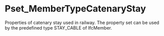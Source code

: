 # Pset_MemberTypeCatenaryStay

Properties of catenary stay used in railway. The property set can be used by the predefined type STAY_CABLE of IfcMember.
<!-- end of short definition -->

